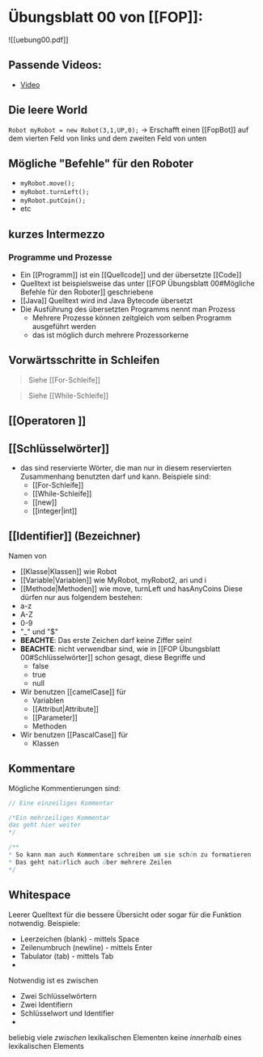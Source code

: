 # Übungsblatt 00 von [[FOP]]:
![[uebung00.pdf]]
## Passende Videos:
- [Video](https://www.youtube.com/watch?v=uQPV1q8VwPQ&list=PLM5vsAQgDiIvZtAPsxhzTq0u62ZIKfY1u&index=4)

## Die leere World 
`Robot myRobot = new Robot(3,1,UP,0);`
-> Erschafft einen [[FopBot]] auf dem vierten Feld von links und dem zweiten Feld von unten

## Mögliche "Befehle" für den Roboter 
- `myRobot.move();`
- `myRobot.turnLeft();`
- `myRobot.putCoin();`
- etc
## kurzes Intermezzo 
### Programme und Prozesse
- Ein [[Programm]] ist ein [[Quellcode]] und der übersetzte [[Code]]
- Quelltext ist beispielsweise das unter [[FOP Übungsblatt 00#Mögliche Befehle für den Roboter]] geschriebene
- [[Java]] Quelltext wird ind Java Bytecode übersetzt
- Die Ausführung des übersetzten Programms nennt man Prozess
	- Mehrere Prozesse können zeitgleich vom selben Programm ausgeführt werden
	- das ist möglich durch mehrere Prozessorkerne
## Vorwärtsschritte in Schleifen 
>Siehe [[For-Schleife]]

>Siehe [[While-Schleife]]
## [[Operatoren ]]

## [[Schlüsselwörter]]
- das sind reservierte Wörter, die man nur in diesem reservierten Zusammenhang benutzten darf und kann. Beispiele sind:
	- [[For-Schleife]]
	- [[While-Schleife]]
	- [[new]]
	- [[integer|int]]
## [[Identifier]] (Bezeichner)
Namen von
- [[Klasse|Klassen]] wie Robot
- [[Variable|Variablen]] wie MyRobot, myRobot2, ari und i
- [[Methode|Methoden]] wie move, turnLeft und hasAnyCoins
Diese dürfen nur aus folgendem bestehen:
- a-z
- A-Z
- 0-9
- "\_" und "$"
- **BEACHTE**: Das erste Zeichen darf keine Ziffer sein!
- **BEACHTE**: nicht verwendbar sind, wie in [[FOP Übungsblatt 00#Schlüsselwörter]] schon gesagt, diese Begriffe und
	- false
	- true
	- null
- Wir benutzen [[camelCase]] für
	- Variablen
	- [[Attribut|Attribute]]
	- [[Parameter]]
	- Methoden
- Wir benutzen [[PascalCase]] für
	- Klassen

## Kommentare
Mögliche Kommentierungen sind:
```java
// Eine einzeiliges Kommentar

/*Ein mehrzeiliges Kommentar
das geht hier weiter
*/

/**
* So kann man auch Kommentare schreiben um sie schön zu formatieren
* Das geht natürlich auch über mehrere Zeilen
*/
```

## Whitespace
Leerer Quelltext für die bessere Übersicht oder sogar für die Funktion notwendig.
Beispiele:
- Leerzeichen (blank) - mittels Space
- Zeilenumbruch (newline) - mittels Enter
- Tabulator (tab) - mittels Tab
- 
Notwendig ist es zwischen
- Zwei Schlüsselwörtern
- Zwei Identifiern
- Schlüsselwort und Identifier
- 
beliebig viele *zwischen* lexikalischen Elementen
keine *innerhalb* eines lexikalischen Elements